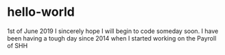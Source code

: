 # hello-world
1st of June 2019
I sincerely hope I will begin to code someday soon.
I have been having a tough day since 2014 when I started working on the Payroll of SHH
